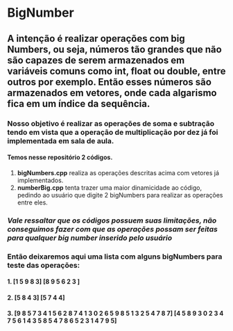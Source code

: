 # BigNumber
##  A intenção é realizar operações com big Numbers, ou seja, números tão grandes que não são capazes de serem armazenados em variáveis comuns como int, float ou double, entre outros por exemplo. Então esses números são armazenados em vetores, onde cada algarismo fica em um índice da sequência. 

### Nosso objetivo é realizar as operações de soma e subtração tendo em vista que a operação de multiplicação por dez já foi implementada em sala de aula. 

#### Temos nesse repositório 2 códigos.

1. **bigNumbers.cpp** realiza as operações descritas acima com vetores já implementados.
2. **numberBig.cpp**  tenta trazer uma maior dinamicidade ao código, pedindo ao usuário que digite 2 bigNumbers para realizar as operações entre eles.
### _Vale ressaltar que os códigos possuem suas limitações, não conseguimos fazer com que as operações possam ser feitas para qualquer big number inserido pelo usuário_

### Então deixaremos aqui uma lista com alguns bigNumbers para teste das operações: 

#### 1. [1 5 9 8 3]  [8 9 5 6 2 3 ]
#### 2. [5 8 4 3]  [5 7 4 4]
#### 3. [9 8 5 7 3 4 1 5 6 2 8 7 4 1 3 0 2 6 5 9 8 5 1 3 2 5 4 7 8 7]  [4 5 8 9 3 0 2 3 4 7 5 6 1 4 3 5 8 5 4 7 8 6 5 2 3 1 4 7 9 5]       
